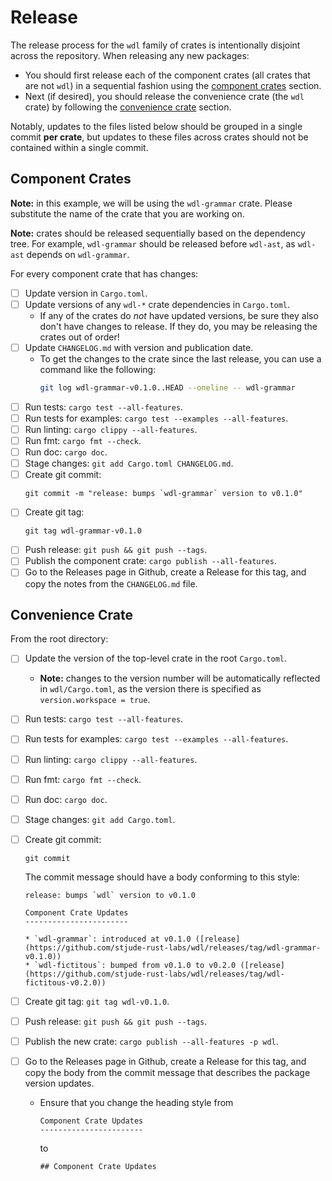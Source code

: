 # Release

The release process for the `wdl` family of crates is intentionally disjoint
across the repository. When releasing any new packages:

* You should first release each of the component crates (all crates that are not
`wdl`) in a sequential fashion using the [component crates](#component-crates)
section.
* Next (if desired), you should release the convenience crate (the `wdl` crate)
  by following the [convenience crate](#convenience-crate) section.

Notably, updates to the files listed below should be grouped in a single commit
**per crate**, but updates to these files across crates should not be contained
within a single commit.

## Component Crates

**Note:** in this example, we will be using the `wdl-grammar` crate. Please
substitute the name of the crate that you are working on.

**Note:** crates should be released sequentially based on the dependency tree.
For example, `wdl-grammar` should be released before `wdl-ast`, as
`wdl-ast` depends on `wdl-grammar`.

For every component crate that has changes:

  * [ ] Update version in `Cargo.toml`.
  * [ ] Update versions of any `wdl-*` crate dependencies in `Cargo.toml`.
    * If any of the crates do _not_ have updated versions, be sure they also
      don't have changes to release. If they do, you may be releasing the crates
      out of order!
  * [ ] Update `CHANGELOG.md` with version and publication date.
    * To get the changes to the crate since the last release, you can use a
      command like the following:
      ```bash
      git log wdl-grammar-v0.1.0..HEAD --oneline -- wdl-grammar
      ```
  * [ ] Run tests: `cargo test --all-features`.
  * [ ] Run tests for examples: `cargo test --examples --all-features`.
  * [ ] Run linting: `cargo clippy --all-features`.
  * [ ] Run fmt: `cargo fmt --check`.
  * [ ] Run doc: `cargo doc`.
  * [ ] Stage changes: `git add Cargo.toml CHANGELOG.md`.
  * [ ] Create git commit:
    ```
    git commit -m "release: bumps `wdl-grammar` version to v0.1.0"
    ```
  * [ ] Create git tag:
    ```
    git tag wdl-grammar-v0.1.0
    ```
  * [ ] Push release: `git push && git push --tags`.
  * [ ] Publish the component crate: `cargo publish --all-features`.
  * [ ] Go to the Releases page in Github, create a Release for this tag, and
    copy the notes from the `CHANGELOG.md` file.

## Convenience Crate

From the root directory:

  * [ ] Update the version of the top-level crate in the root `Cargo.toml`.
    * **Note:** changes to the version number will be automatically reflected in
    `wdl/Cargo.toml`, as the version there is specified as `version.workspace =
    true`.
  * [ ] Run tests: `cargo test --all-features`.
  * [ ] Run tests for examples: `cargo test --examples --all-features`.
  * [ ] Run linting: `cargo clippy --all-features`.
  * [ ] Run fmt: `cargo fmt --check`.
  * [ ] Run doc: `cargo doc`.
  * [ ] Stage changes: `git add Cargo.toml`.
  * [ ] Create git commit:
    ```
    git commit
    ```

    The commit message should have a body conforming to this style:

    ```
    release: bumps `wdl` version to v0.1.0

    Component Crate Updates
    -----------------------

    * `wdl-grammar`: introduced at v0.1.0 ([release](https://github.com/stjude-rust-labs/wdl/releases/tag/wdl-grammar-v0.1.0))
    * `wdl-fictitous`: bumped from v0.1.0 to v0.2.0 ([release](https://github.com/stjude-rust-labs/wdl/releases/tag/wdl-fictitous-v0.2.0))
    ```
  * [ ] Create git tag: `git tag wdl-v0.1.0`.
  * [ ] Push release: `git push && git push --tags`.
  * [ ] Publish the new crate: `cargo publish --all-features -p wdl`.
  * [ ] Go to the Releases page in Github, create a Release for this tag, and
    copy the body from the commit message that describes the package version
    updates. 
    * Ensure that you change the heading style from
      ```
      Component Crate Updates
      -----------------------
      ```
      to
      ```
      ## Component Crate Updates
      ```
